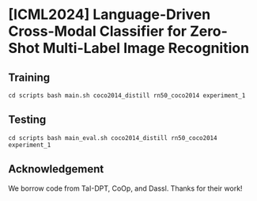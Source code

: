 [ICML2024] Language-Driven Cross-Modal Classifier for Zero-Shot Multi-Label Image Recognition
===
## Training
`
cd scripts
bash main.sh coco2014_distill rn50_coco2014 experiment_1
`
## Testing
`
cd scripts
bash main_eval.sh coco2014_distill rn50_coco2014 experiment_1
`

## Acknowledgement
We borrow code from TaI-DPT, CoOp, and Dassl. Thanks for their work!

